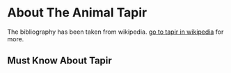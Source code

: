 # About The Animal Tapir
The bibliography has been taken from wikipedia. [go to tapir in wikipedia](https://en.wikipedia.org/wiki/Tapir) for more.

## Must Know About Tapir




